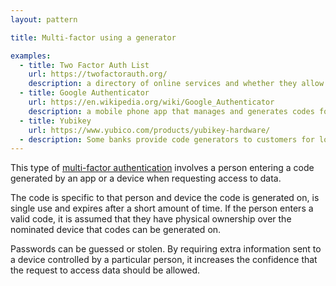 ```yaml
---
layout: pattern

title: Multi-factor using a generator

examples:
  - title: Two Factor Auth List
    url: https://twofactorauth.org/
    description: a directory of online services and whether they allow multi-factor authentication
  - title: Google Authenticator
    url: https://en.wikipedia.org/wiki/Google_Authenticator
    description: a mobile phone app that manages and generates codes for digital services
  - title: Yubikey
    url: https://www.yubico.com/products/yubikey-hardware/
  - description: Some banks provide code generators to customers for logging in to online banking
---
```


This type of [multi-factor authentication](https://en.wikipedia.org/wiki/Multi-factor_authentication) involves a person entering a code generated by an app or a device when requesting access to data.

The code is specific to that person and device the code is generated on, is single use and expires after a short amount of time. If the person enters a valid code, it is assumed that they have physical ownership over the nominated device that codes can be generated on.

Passwords can be guessed or stolen. By requiring extra information sent to a device controlled by a particular person, it increases the confidence that the request to access data should be allowed.

